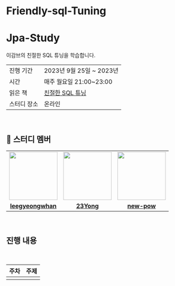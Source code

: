 # Friendly-sql-Tuning

# Jpa-Study
이감브의  친절한 SQL 튜닝을 학습합니다. 

<table>
  <tr>
    <td>진행 기간</td>
    <td>2023년 9월 25일 ~ 2023년  </td>
  </tr>
  <tr>
    <td>시간</td>
    <td>매주 월요일 21:00~23:00</td>
  </tr>
  <tr>
    <td>읽은 책</td>
    <td>
      <a href="https://www.yes24.com/Product/Goods/61254539">친절한 SQL 튜닝</a>
    </td>
  </tr>
  <tr>
    <td>스터디 장소</td>
    <td>온라인</td>
  </tr>
</table>

<br/>

## 🤖 스터디 멤버

<table>
 <tr>
    <td align="center"><a href="https://github.com/leegyeongwhan"><img src="https://avatars.githubusercontent.com/leegyeongwhan" width="130px;" alt=""></a></td>
    <td align="center"><a href="https://github.com/23Yong"><img src="https://avatars.githubusercontent.com/23Yong" width="130px;" alt=""></a></td>
    <td align="center"><a href="https://github.com/new-pow"><img src="https://avatars.githubusercontent.com/new-pow" width="130px;" alt=""></a></td>
  </tr>
  <tr>
    <td align="center"><a href="https://github.com/leegyeongwhan"><b>leegyeongwhan</b></a></td>
    <td align="center"><a href="https://github.com/23Yong"><b>23Yong</b></a></td>
    <td align="center"><a href="https://github.com/new-pow"><b>new-pow</b></a></td>
  </tr>
</table>

<br/>

## 진행 내용

<br>

|   주차    | 주제 |
|:-------:|:-------|
|          |       |
